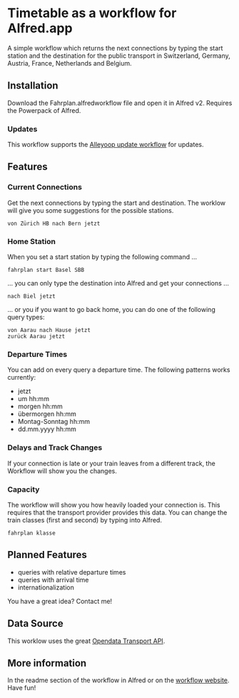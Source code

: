 # Timetable as a workflow for Alfred.app

A simple workflow which returns the next connections by typing the start station and the destination for the public transport in Switzerland, Germany, Austria, France, Netherlands and Belgium.

## Installation
Download the Fahrplan.alfredworkflow file and open it in Alfred v2. Requires the Powerpack of Alfred.

### Updates
This workflow supports the [Alleyoop update workflow](http://www.alfredforum.com/topic/1582-alleyoop-update-alfred-workflows/) for updates.

## Features
### Current Connections
Get the next connections by typing the start and destination. The worklow will give you some suggestions for the possible stations.

    von Zürich HB nach Bern jetzt

### Home Station
When you set a start station by typing the following command ...

    fahrplan start Basel SBB

... you can only type the destination into Alfred and get your connections ...

    nach Biel jetzt
	
... or you if you want to go back home, you can do one of the following query types:
	
	von Aarau nach Hause jetzt
	zurück Aarau jetzt

### Departure Times
You can add on every query a departure time. The following patterns works currently:

* jetzt
* um hh:mm
* morgen hh:mm
* übermorgen hh:mm
* Montag-Sonntag hh:mm
* dd.mm.yyyy hh:mm

### Delays and Track Changes
If your connection is late or your train leaves from a different track, the Workflow will show you the changes.

### Capacity
The workflow will show you how heavily loaded your connection is. This requires that the transport provider provides this data. You can change the train classes (first and second) by typing into Alfred.

	fahrplan klasse

## Planned Features
* queries with relative departure times
* queries with arrival time
* internationalization

You have a great idea? Contact me!

## Data Source
This worklow uses the great [Opendata Transport API](http://transport.opendata.ch).

## More information
In the readme section of the workflow in Alfred or on the [workflow website](http://www.josefweibel.ch/alfred/fahrplan/). Have fun!
